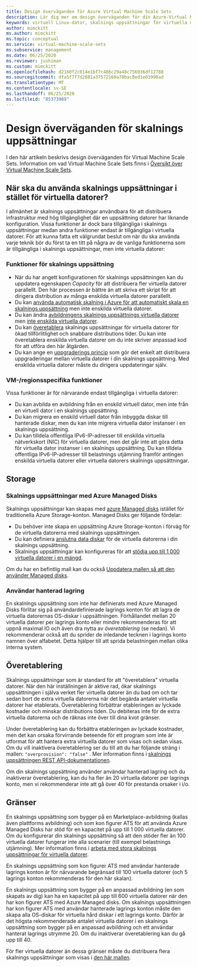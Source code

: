 ```yaml
---
title: Design överväganden för Azure Virtual Machine Scale Sets
description: Lär dig mer om design överväganden för din Azure-Virtual Machine Scale Sets. Jämför skalnings uppsättnings funktioner med VM-funktioner.
keywords: virtuell Linux-dator, skalnings uppsättningar för virtuella datorer
author: mimckitt
ms.author: mimckitt
ms.topic: conceptual
ms.service: virtual-machine-scale-sets
ms.subservice: management
ms.date: 06/25/2020
ms.reviewer: jushiman
ms.custom: mimckitt
ms.openlocfilehash: d2160f2c014e1bf7c486c29a48c756936df12788
ms.sourcegitcommit: dfa5f7f7d2881a37572160a70bac8ed1e03990ad
ms.translationtype: MT
ms.contentlocale: sv-SE
ms.lasthandoff: 06/25/2020
ms.locfileid: "85373989"
---
```

# <a name="design-considerations-for-scale-sets"></a>Design överväganden för skalnings uppsättningar
I den här artikeln beskrivs design överväganden för Virtual Machine Scale Sets. Information om vad Virtual Machine Scale Sets finns i [Översikt över Virtual Machine Scale Sets](virtual-machine-scale-sets-overview.md).

## <a name="when-to-use-scale-sets-instead-of-virtual-machines"></a>När ska du använda skalnings uppsättningar i stället för virtuella datorer?
I allmänhet är skalnings uppsättningar användbara för att distribuera infrastruktur med hög tillgänglighet där en uppsättning datorer har liknande konfiguration. Vissa funktioner är dock bara tillgängliga i skalnings uppsättningar medan andra funktioner endast är tillgängliga i virtuella datorer. För att kunna fatta ett välgrundat beslut om när du ska använda varje teknik bör du först ta en titt på några av de vanliga funktionerna som är tillgängliga i skalnings uppsättningar, men inte virtuella datorer:

### <a name="scale-set-specific-features"></a>Funktioner för skalnings uppsättning

- När du har angett konfigurationen för skalnings uppsättningen kan du uppdatera egenskapen *Capacity* för att distribuera fler virtuella datorer parallellt. Den här processen är bättre än att skriva ett skript för att dirigera distribution av många enskilda virtuella datorer parallellt.
- Du kan [använda automatisk skalning i Azure för att automatiskt skala en skalnings uppsättning](./virtual-machine-scale-sets-autoscale-overview.md) men inte enskilda virtuella datorer.
- Du kan ändra [avbildningens skalnings uppsättnings virtuella datorer](https://docs.microsoft.com/rest/api/compute/virtualmachinescalesets/reimage) men [inte enskilda virtuella datorer](https://docs.microsoft.com/rest/api/compute/virtualmachines).
- Du kan [överetablera](https://docs.microsoft.com/azure/virtual-machine-scale-sets/virtual-machine-scale-sets-design-overview#overprovisioning) skalnings uppsättningar för virtuella datorer för ökad tillförlitlighet och snabbare distributions tider. Du kan inte överetablera enskilda virtuella datorer om du inte skriver anpassad kod för att utföra den här åtgärden.
- Du kan ange en [uppgraderings princip](./virtual-machine-scale-sets-upgrade-scale-set.md) som gör det enkelt att distribuera uppgraderingar mellan virtuella datorer i din skalnings uppsättning. Med enskilda virtuella datorer måste du dirigera uppdateringar själv.

### <a name="vm-specific-features"></a>VM-/regionsspecifika funktioner

Vissa funktioner är för närvarande endast tillgängliga i virtuella datorer:

- Du kan avbilda en avbildning från en enskild virtuell dator, men inte från en virtuell dator i en skalnings uppsättning.
- Du kan migrera en enskild virtuell dator från inbyggda diskar till hanterade diskar, men du kan inte migrera virtuella dator instanser i en skalnings uppsättning.
- Du kan tilldela offentliga IPv6-IP-adresser till enskilda virtuella nätverkskort (NIC) för virtuella datorer, men det går inte att göra detta för virtuella dator instanser i en skalnings uppsättning. Du kan tilldela offentliga IPv6-IP-adresser till belastnings utjämning framför antingen enskilda virtuella datorer eller virtuella datorers skalnings uppsättningar.

## <a name="storage"></a>Storage

### <a name="scale-sets-with-azure-managed-disks"></a>Skalnings uppsättningar med Azure Managed Disks
Skalnings uppsättningar kan skapas med [azure Managed disks](../virtual-machines/windows/managed-disks-overview.md) istället för traditionella Azure Storage-konton. Managed Disks ger följande fördelar:
- Du behöver inte skapa en uppsättning Azure Storage-konton i förväg för de virtuella datorerna med skalnings uppsättningen.
- Du kan definiera [anslutna data diskar](virtual-machine-scale-sets-attached-disks.md) för de virtuella datorerna i din skalnings uppsättning.
- Skalnings uppsättningar kan konfigureras för att [stödja upp till 1 000 virtuella datorer i en mängd](virtual-machine-scale-sets-placement-groups.md). 

Om du har en befintlig mall kan du också [Uppdatera mallen så att den använder Managed disks](virtual-machine-scale-sets-convert-template-to-md.md).

### <a name="user-managed-storage"></a>Användar hanterad lagring
En skalnings uppsättning som inte har definierats med Azure Managed Disks förlitar sig på användardefinierade lagrings konton för att lagra de virtuella datorernas OS-diskar i uppsättningen. Förhållandet mellan 20 virtuella datorer per lagrings konto eller mindre rekommenderas för att uppnå maximal IO och även dra nytta av _överetablering_ (se nedan). Vi rekommenderar också att du sprider de inledande tecknen i lagrings konto namnen över alfabetet. Detta hjälper till att sprida belastningen mellan olika interna system. 


## <a name="overprovisioning"></a>Överetablering
Skalnings uppsättningar som är standard för att "överetablera" virtuella datorer. När den här inställningen är aktive rad, ökar skalnings uppsättningen i själva verket fler virtuella datorer än du bad om och tar sedan bort de extra virtuella datorerna när det begärda antalet virtuella datorer har etablerats. Överetablering förbättrar etableringen av lyckade kostnader och minskar distributions tiden. Du debiteras inte för de extra virtuella datorerna och de räknas inte över till dina kvot gränser.

Under överetablering kan du förbättra etableringen av lyckade kostnader, men det kan orsaka förvirrande beteende för ett program som inte är utformat för att hantera extra virtuella datorer som visas och sedan visas. Om du vill inaktivera överetablering ser du till att du har följande sträng i mallen: `"overprovision": "false"` . Mer information finns i [skalnings uppsättningen REST API-dokumentationen](/rest/api/virtualmachinescalesets/create-or-update-a-set).

Om din skalnings uppsättning använder användar hanterad lagring och du inaktiverar överetablering, kan du ha fler än 20 virtuella datorer per lagrings konto, men vi rekommenderar inte att gå över 40 för prestanda orsaker i i/o. 

## <a name="limits"></a>Gränser
En skalnings uppsättning som bygger på en Marketplace-avbildning (kallas även plattforms avbildning) och som kon figurer ATS för att använda Azure Managed Disks har stöd för en kapacitet på upp till 1 000 virtuella datorer. Om du konfigurerar din skalnings uppsättning så att den stöder fler än 100 virtuella datorer fungerar inte alla scenarier (till exempel belastnings utjämning). Mer information finns i [arbeta med stora skalnings uppsättningar för virtuella datorer](virtual-machine-scale-sets-placement-groups.md). 

En skalnings uppsättning som kon figurer ATS med användar hanterade lagrings konton är för närvarande begränsad till 100 virtuella datorer (och 5 lagrings konton rekommenderas för den här skalan).

En skalnings uppsättning som bygger på en anpassad avbildning (en som skapats av dig) kan ha en kapacitet på upp till 600 virtuella datorer när den har kon figurer ATS med Azure Managed disks. Om skalnings uppsättningen har kon figurer ATS med användar hanterade lagrings konton måste den skapa alla OS-diskar för virtuella hård diskar i ett lagrings konto. Därför är det högsta rekommenderade antalet virtuella datorer i en skalnings uppsättning som bygger på en anpassad avbildning och ett användar hanterat lagrings utrymme 20. Om du inaktiverar överetablering kan du gå upp till 40.

För fler virtuella datorer än dessa gränser måste du distribuera flera skalnings uppsättningar som visas i [den här mallen](https://github.com/Azure/azure-quickstart-templates/tree/master/301-custom-images-at-scale).

